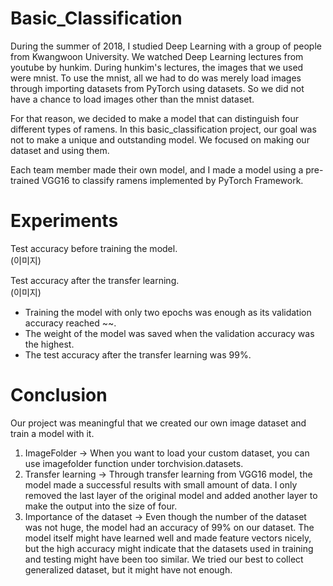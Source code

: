 # Basic_Classification

During the summer of 2018, I studied Deep Learning with a group of people from Kwangwoon University. We watched Deep Learning lectures from youtube by hunkim. During hunkim's lectures, the images that we used were mnist. To use the mnist, all we had to do was merely load images through importing datasets from PyTorch using datasets. So we did not have a chance to load images other than the mnist dataset.

For that reason, we decided to make a model that can distinguish four different types of ramens. In this basic_classification project, our goal was not to make a unique and outstanding model. We focused on making our dataset and using them.

Each team member made their own model, and I made a model using a pre-trained VGG16 to classify ramens implemented by PyTorch Framework.

# Experiments 

Test accuracy before training the model.  
(이미지)

Test accuracy after the transfer learning.  
(이미지)

* Training the model with only two epochs was enough as its validation accuracy reached ~~.
* The weight of the model was saved when the validation accuracy was the highest.
* The test accuracy after the transfer learning was 99%. 


# Conclusion

Our project was meaningful that we created our own image dataset and train a model with it.
1. ImageFolder
-> When you want to load your custom dataset, you can use imagefolder function under torchvision.datasets.
2. Transfer learning
-> Through transfer learning from VGG16 model, the model made a successful results with small amount of data. I only removed the last layer of the original model and added another layer to make the output into the size of four.
3. Importance of the dataset
-> Even though the number of the dataset was not huge, the model had an accuracy of 99% on our dataset. The model itself might have learned well and made feature vectors nicely, but the high accuracy might indicate that the datasets used in training and testing might have been too similar. We tried our best to collect generalized dataset, but it might have not enough.
